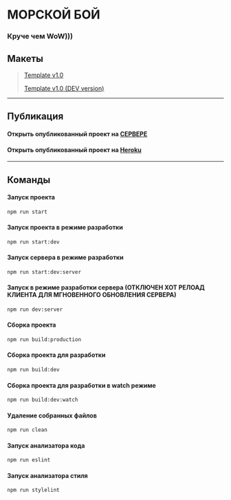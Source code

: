 # МОРСКОЙ БОЙ
### Круче чем WoW)))


## Макеты
>[Template v1.0](https://www.figma.com/proto/O4UM3Pm3XieV1Omnr8J82b/World-of-Warships-v2?node-id=118%3A854&scaling=scale-down-width&page-id=0%3A1)
>
>[Template v1.0 (DEV version)](https://www.figma.com/file/O4UM3Pm3XieV1Omnr8J82b/World-of-Warships-v2?node-id=0%3A1)

___
## Публикация

####  Открыть опубликованный проект на [СЕРВЕРЕ](https://bship.ru/ "https://bship.ru/")

####  Открыть опубликованный проект на [Heroku](https://bship-venice.herokuapp.com/ "https://bship-venice.herokuapp.com/")

___

## Команды

#### Запуск проекта

```bash
npm run start
```

#### Запуск проекта в режиме разработки

```bash
npm run start:dev
```

#### Запуск сервера в режиме разработки

```bash
npm run start:dev:server
```

#### Запуск в режиме разработки сервера (ОТКЛЮЧЕН ХОТ РЕЛОАД КЛИЕНТА ДЛЯ МГНОВЕННОГО ОБНОВЛЕНИЯ СЕРВЕРА)

```bash
npm run dev:server
```
#### Сборка проекта

```bash
npm run build:production
```
#### Сборка проекта для разработки

```bash
npm run build:dev
```
#### Сборка проекта для разработки в watch режиме

```bash
npm run build:dev:watch
```

#### Удаление собранных файлов

```bash
npm run clean
```

#### Запуск анализатора кода

```bash
npm run eslint
```

#### Запуск анализатора стиля

```bash
npm run stylelint
```
